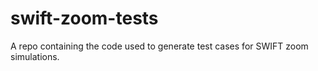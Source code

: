 # swift-zoom-tests
A repo containing the code used to generate test cases for SWIFT zoom simulations.
